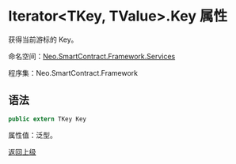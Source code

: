 # Iterator\<TKey, TValue>.Key 属性

获得当前游标的 Key。

命名空间：[Neo.SmartContract.Framework.Services](../../Neo.SmartContract.Framework.Services.md)

程序集：Neo.SmartContract.Framework

## 语法

```c#
public extern TKey Key
```

属性值：泛型。



[返回上级](../Account.md)